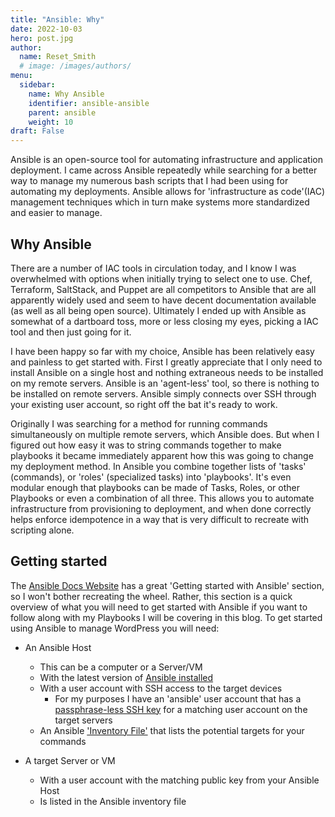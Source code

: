 ```yaml
---
title: "Ansible: Why"
date: 2022-10-03
hero: post.jpg
author:
  name: Reset_Smith
  # image: /images/authors/
menu:
  sidebar:
    name: Why Ansible
    identifier: ansible-ansible
    parent: ansible
    weight: 10
draft: False
---
```


Ansible is an open-source tool for automating infrastructure and application deployment. I came across Ansible repeatedly while searching for a better way to manage my numerous bash scripts that I had been using for automating my deployments. Ansible allows for 'infrastructure as code'(IAC) management techniques which in turn make systems more standardized and easier to manage.

## Why Ansible

There are a number of IAC tools in circulation today, and I know I was overwhelmed with options when initially trying to select one to use. Chef, Terraform, SaltStack, and Puppet are all competitors to Ansible that are all apparently widely used and seem to have decent documentation available (as well as all being open source). Ultimately I ended up with Ansible as somewhat of a dartboard toss, more or less closing my eyes, picking a IAC tool and then just going for it.

I have been happy so far with my choice, Ansible has been relatively easy and painless to get started with. First I greatly appreciate that I only need to install Ansible on a single host and nothing extraneous needs to be installed on my remote servers. Ansible is an 'agent-less' tool, so there is nothing to be installed on remote servers. Ansible simply connects over SSH through your existing user account, so right off the bat it's ready to work.

Originally I was searching for a method for running commands simultaneously on multiple remote servers, which Ansible does. But when I figured out how easy it was to string commands together to make playbooks it became immediately apparent how this was going to change my deployment method. In Ansible you combine together lists of 'tasks' (commands), or 'roles' (specialized tasks) into 'playbooks'. It's even modular enough that playbooks can be made of Tasks, Roles, or other Playbooks or even a combination of all three. This allows you to automate infrastructure from provisioning to deployment, and when done correctly helps enforce idempotence in a way that is very difficult to recreate with scripting alone.

## Getting started

The [Ansible Docs Website](https://docs.ansible.com/ansible/latest/getting_started/index.html) has a great 'Getting started with Ansible' section, so I won't bother recreating the wheel. Rather, this section is a quick overview of what you will need to get started with Ansible if you want to follow along with my Playbooks I will be covering in this blog. To get started using Ansible to manage WordPress you will need:

- An Ansible Host 
    - This can be a computer or a Server/VM
    - With the latest version of [Ansible installed](https://docs.ansible.com/ansible/latest/installation_guide/intro_installation.html#installation-guide)
    - With a user account with SSH access to the target devices
        - For my purposes I have an 'ansible' user account that has a [passphrase-less SSH key](https://www.redhat.com/sysadmin/passwordless-ssh) for a matching user account on the target servers
    - An Ansible ['Inventory File'](https://docs.ansible.com/ansible/latest/getting_started/get_started_inventory.html) that lists the potential targets for your commands

- A target Server or VM
    - With a user account with the matching public key from your Ansible Host
    - Is listed in the Ansible inventory file


